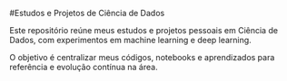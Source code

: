 #Estudos e Projetos de Ciência de Dados

Este repositório reúne meus estudos e projetos pessoais em Ciência de Dados, com experimentos em machine learning e deep learning.

O objetivo é centralizar meus códigos, notebooks e aprendizados para referência e evolução contínua na área.
